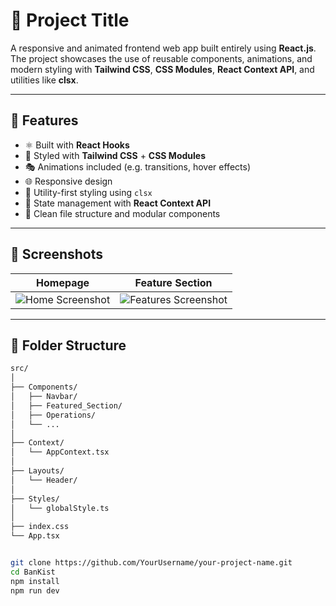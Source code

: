 # 🎯 Project Title

A responsive and animated frontend web app built entirely using **React.js**.  
The project showcases the use of reusable components, animations, and modern styling with **Tailwind CSS**, **CSS Modules**, **React Context API**, and utilities like **clsx**.

---

## 🚀 Features

- ⚛️ Built with **React Hooks**
- 💅 Styled with **Tailwind CSS** + **CSS Modules**
- 🎭 Animations included (e.g. transitions, hover effects)
- 🌐 Responsive design
- 🌈 Utility-first styling using `clsx`
- 🧠 State management with **React Context API**
- 📁 Clean file structure and modular components

---

## 📸 Screenshots


| Homepage | Feature Section |
|----------|-----------------|
| ![Home Screenshot](file:///C:/Users/Mohamed/Downloads/Screenshot%20(158).png) | ![Features Screenshot](file:///C:/Users/Mohamed/OneDrive%20-%20Akhbar%20Elyom%20Academy/Pictures/Screenshots/Screenshot%20(159).png) |


---

## 📂 Folder Structure

```bash
src/
│
├── Components/
│   ├── Navbar/
│   ├── Featured_Section/
│   ├── Operations/
│   └── ...
│
├── Context/
│   └── AppContext.tsx
│
├── Layouts/
│   └── Header/
│
├── Styles/
│   └── globalStyle.ts
│
├── index.css
└── App.tsx


git clone https://github.com/YourUsername/your-project-name.git
cd BanKist
npm install
npm run dev
